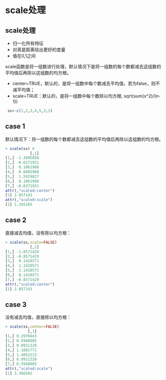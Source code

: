 # scale处理

## scale处理

* 归一化所有特征
* 对真是距离给出更好的度量
* 值在0,1之间

scale函数是将一组数进行处理，默认情况下是将一组数的每个数都减去这组数的平均值后再除以这组数的均方根。

* center=TRUE，默认的，是将一组数中每个数减去平均值，若为false，则不减平均值；
* scale=TRUE：默认的，是将一组数中每个数除以均方根, sqrt\(sum\(x^2\)/\(n-1\)\)

```r
 ss<-c(1,2,3,4,5,3,2)
```

## case 1

默认情况下：将一组数的每个数都减去这组数的平均值后再除以这组数的均方根。

```r
> scale(ss) #
           [,1]
[1,] -1.3805850
[2,] -0.6371931
[3,]  0.1061988
[4,]  0.8495908
[5,]  1.5929827
[6,]  0.1061988
[7,] -0.6371931
attr(,"scaled:center")
[1] 2.857143
attr(,"scaled:scale")
[1] 1.345185
```

## case 2

直接减去均值，没有除以均方根：

```r
> scale(ss,scale=FALSE)
           [,1]
[1,] -1.8571429
[2,] -0.8571429
[3,]  0.1428571
[4,]  1.1428571
[5,]  2.1428571
[6,]  0.1428571
[7,] -0.8571429
attr(,"scaled:center")
[1] 2.857143
```

## case 3

没有减去均值，直接除以均方根：

```r
> scale(ss,center=FALSE)
          [,1]
[1,] 0.2970443
[2,] 0.5940885
[3,] 0.8911328
[4,] 1.1881771
[5,] 1.4852213
[6,] 0.8911328
[7,] 0.5940885
attr(,"scaled:scale")
[1] 3.366502
```


